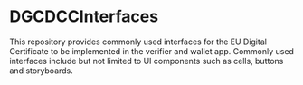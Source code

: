# DGCDCCInterfaces

This repository provides commonly used interfaces for the EU Digital Certificate to be implemented in the verifier and wallet app. Commonly used interfaces include but not limited to UI components such as cells, buttons and storyboards.
